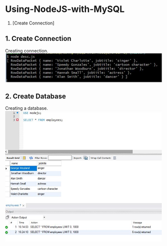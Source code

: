 # Using-NodeJS-with-MySQL

1. [Create Connection]
## 1. Create Connection

Creating connection.<br>
![connection](Screenshots/desc.JPG)

<a name="usage"></a>
## 2. Create Database

Creating a database.<br>
![createdatabase](Screenshots/insert_many_records.JPG)
